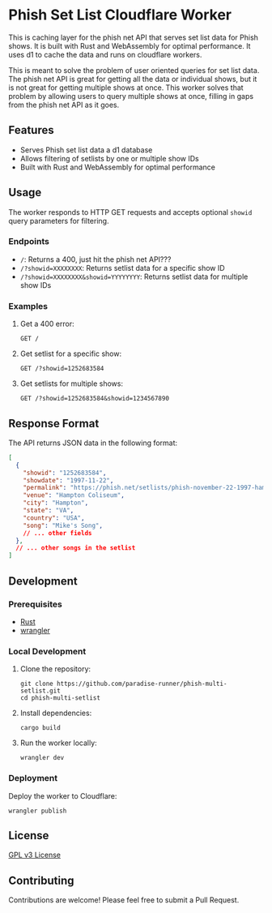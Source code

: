# Phish Set List Cloudflare Worker

This is caching layer for the phish net API that serves set list data for Phish shows. It is built with Rust and WebAssembly for optimal performance. It uses d1 to cache the data and runs on cloudflare workers.

This is meant to solve the problem of user oriented queries for set list data. The phish net API is great for getting all the data or individual shows, but it is not great for getting multiple shows at once. This worker solves that problem by allowing users to query multiple shows at once, filling in gaps from the phish net API as it goes.

## Features

- Serves Phish set list data a d1 database
- Allows filtering of setlists by one or multiple show IDs
- Built with Rust and WebAssembly for optimal performance

## Usage

The worker responds to HTTP GET requests and accepts optional `showid` query parameters for filtering.

### Endpoints

- `/`: Returns a 400, just hit the phish net API???
- `/?showid=XXXXXXXX`: Returns setlist data for a specific show ID
- `/?showid=XXXXXXXX&showid=YYYYYYYY`: Returns setlist data for multiple show IDs

### Examples

1. Get a 400 error:
   ```
   GET /
   ```

2. Get setlist for a specific show:
   ```
   GET /?showid=1252683584
   ```

3. Get setlists for multiple shows:
   ```
   GET /?showid=1252683584&showid=1234567890
   ```

## Response Format

The API returns JSON data in the following format:

```json
[
  {
    "showid": "1252683584",
    "showdate": "1997-11-22",
    "permalink": "https://phish.net/setlists/phish-november-22-1997-hampton-coliseum-hampton-va-usa.html",
    "venue": "Hampton Coliseum",
    "city": "Hampton",
    "state": "VA",
    "country": "USA",
    "song": "Mike's Song",
    // ... other fields
  },
  // ... other songs in the setlist
]
```

## Development

### Prerequisites

- [Rust](https://www.rust-lang.org/tools/install)
- [wrangler](https://developers.cloudflare.com/workers/wrangler/install-and-update/)

### Local Development

1. Clone the repository:
   ```
   git clone https://github.com/paradise-runner/phish-multi-setlist.git
   cd phish-multi-setlist
   ```

2. Install dependencies:
   ```
   cargo build
   ```

3. Run the worker locally:
   ```
   wrangler dev
   ```

### Deployment

Deploy the worker to Cloudflare:

```
wrangler publish
```

## License

[GPL v3 License](LICENSE)

## Contributing

Contributions are welcome! Please feel free to submit a Pull Request.